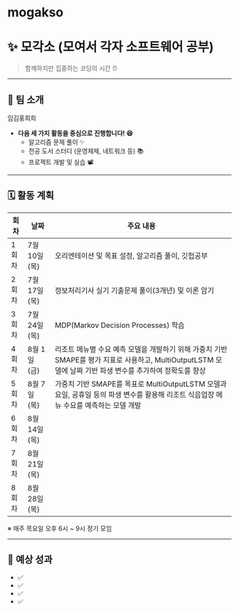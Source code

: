 # mogakso
# ✨ 모각소 (모여서 각자 소프트웨어 공부)

> 함께하지만 집중하는 코딩의 시간 ⏰  

---

## 📌 팀 소개

임김홍희희
- **다음 세 가지 활동을 중심으로 진행합니다! 😆**
    - 알고리즘 문제 풀이 ✨
    - 전공 도서 스터디 (운영체제, 네트워크 등) 📚
    - 프로젝트 개발 및 실습 📽️

---

## 🗓 활동 계획


| 회차  | 날짜         | 주요 내용                          |
| --- | ---------- | ------------------------------ |
| 1회차 | 7월 10일 (목) | 오리엔테이션 및 목표 설정, 알고리즘 풀이, 깃헙공부  |
| 2회차 | 7월 17일 (목) | 정보처리기사 실기 기출문제 풀이(3개년) 및 이론 암기 |
| 3회차 | 7월 24일 (목) | MDP(Markov Decision Processes) 학습  |
| 4회차 | 8월 1일 (금) | 리조트 메뉴별 수요 예측 모델을 개발하기 위해 가중치 기반 SMAPE를 평가 지표로 사용하고, MultiOutputLSTM 모델에 날짜 기반 파생 변수를 추가하여 정확도를 향상 |
| 5회차 | 8월 7일 (목)  |가중치 기반 SMAPE를 목표로 MultiOutputLSTM 모델과 요일, 공휴일 등의 파생 변수를 활용해 리조트 식음업장 메뉴 수요를 예측하는 모델 개발|
| 6회차 | 8월 14일 (목) |                                |
| 7회차 | 8월 21일 (목) |                                |
| 8회차 | 8월 28일 (목) |                                |


※ 매주 목요일 오후 6시 ~ 9시 정기 모임  

---

## 🚀 예상 성과

- ✅
- ✅ 
- ✅ 
- ✅ 
